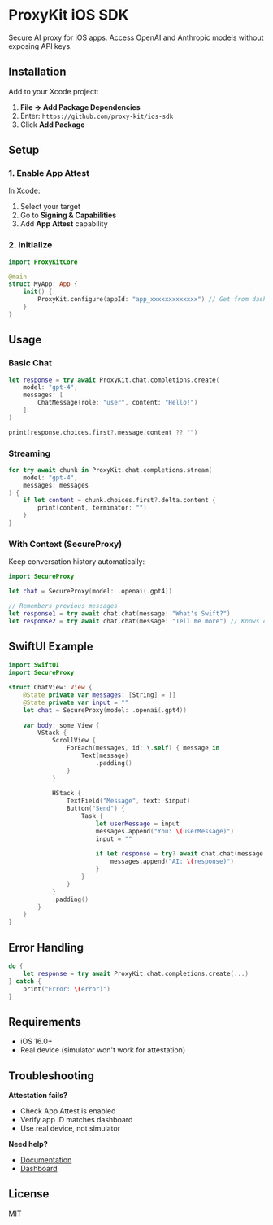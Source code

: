# ProxyKit iOS SDK

Secure AI proxy for iOS apps. Access OpenAI and Anthropic models without exposing API keys.

## Installation

Add to your Xcode project:
1. **File → Add Package Dependencies**
2. Enter: `https://github.com/proxy-kit/ios-sdk`
3. Click **Add Package**

## Setup

### 1. Enable App Attest

In Xcode:
1. Select your target
2. Go to **Signing & Capabilities**
3. Add **App Attest** capability

### 2. Initialize

```swift
import ProxyKitCore

@main
struct MyApp: App {
    init() {
        ProxyKit.configure(appId: "app_xxxxxxxxxxxxx") // Get from dashboard
    }
}
```

## Usage

### Basic Chat

```swift
let response = try await ProxyKit.chat.completions.create(
    model: "gpt-4",
    messages: [
        ChatMessage(role: "user", content: "Hello!")
    ]
)

print(response.choices.first?.message.content ?? "")
```

### Streaming

```swift
for try await chunk in ProxyKit.chat.completions.stream(
    model: "gpt-4", 
    messages: messages
) {
    if let content = chunk.choices.first?.delta.content {
        print(content, terminator: "")
    }
}
```

### With Context (SecureProxy)

Keep conversation history automatically:

```swift
import SecureProxy

let chat = SecureProxy(model: .openai(.gpt4))

// Remembers previous messages
let response1 = try await chat.chat(message: "What's Swift?")
let response2 = try await chat.chat(message: "Tell me more") // Knows context
```

## SwiftUI Example

```swift
import SwiftUI
import SecureProxy

struct ChatView: View {
    @State private var messages: [String] = []
    @State private var input = ""
    let chat = SecureProxy(model: .openai(.gpt4))
    
    var body: some View {
        VStack {
            ScrollView {
                ForEach(messages, id: \.self) { message in
                    Text(message)
                        .padding()
                }
            }
            
            HStack {
                TextField("Message", text: $input)
                Button("Send") {
                    Task {
                        let userMessage = input
                        messages.append("You: \(userMessage)")
                        input = ""
                        
                        if let response = try? await chat.chat(message: userMessage) {
                            messages.append("AI: \(response)")
                        }
                    }
                }
            }
            .padding()
        }
    }
}
```

## Error Handling

```swift
do {
    let response = try await ProxyKit.chat.completions.create(...)
} catch {
    print("Error: \(error)")
}
```

## Requirements

- iOS 16.0+
- Real device (simulator won't work for attestation)

## Troubleshooting

**Attestation fails?**
- Check App Attest is enabled
- Verify app ID matches dashboard
- Use real device, not simulator

**Need help?**
- [Documentation](https://docs.proxykit.dev)
- [Dashboard](https://app.proxykit.dev)

## License

MIT